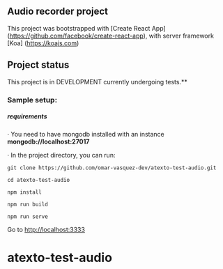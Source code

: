 
## Audio recorder project

This project was bootstrapped with [Create React App] (https://github.com/facebook/create-react-app), with server framework [Koa] (https://koajs.com)

## Project status
This project is in DEVELOPMENT currently undergoing tests.**

### Sample setup:

##### requirements
·  You need to have mongodb installed with an instance **mongodb://localhost:27017**

· In the project directory, you can run:

`git clone https://github.com/omar-vasquez-dev/atexto-test-audio.git`

`cd atexto-test-audio`

`npm install`

`npm run build`

`npm run serve`

Go to [http://localhost:3333](http://localhost:3333)

# atexto-test-audio

